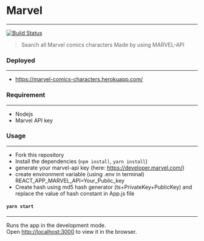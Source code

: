 # Marvel
---
[![Build Status](https://travis-ci.org/joemccann/dillinger.svg?branch=master)](https://travis-ci.org/joemccann/dillinger)

 > Search all Marvel comics characters
 > Made by using MARVEL-API
### Deployed
---
- https://marvel-comics-characters.herokuapp.com/
  
### Requirement
---
* Nodejs
* Marvel API key

### Usage
---
* Fork this repository
* Install the dependencies (`npm install`, `yarn install`)
* generate your marvel-api key (here: https://developer.marvel.com/)
* create environment variable (using .env in terminal) REACT_APP_MARVEL_API=Your_Public_key
* Create hash using md5 hash generator (ts+PrivateKey+PublicKey) and replace the value of hash constant in App.js file

#### `yarn start`
---
Runs the app in the development mode.<br />
Open [http://localhost:3000](http://localhost:3000) to view it in the browser.


